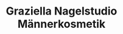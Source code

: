 ---
title: "Graziella Nagelstudio Männerkosmetik"
url: /boeblingen/graziella-nagelstudio-maennerkosmetik/
shop: Kosmetik
---